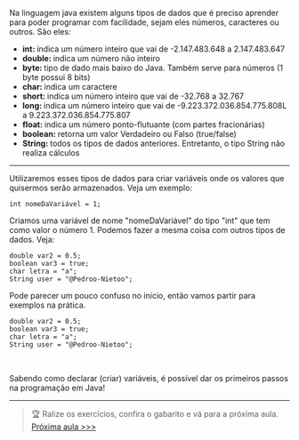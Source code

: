 <p> Na linguagem java existem alguns tipos de dados que é preciso aprender para poder programar com facilidade, sejam eles números, caracteres ou outros. São eles: </p>

<ul>
  <li> <strong> int: </strong> indica um número inteiro que vai de -2.147.483.648 a 2.147.483.647 </li>
  <li> <strong> double: </strong> indica um número não inteiro </li>
  <li> <strong> byte: </strong> tipo de dado mais baixo do Java. Também serve para números (1 byte possui 8 bits) </li>
  <li> <strong> char: </strong> indica um caractere </li>
  <li> <strong> short: </strong> indica um número inteiro que vai de -32.768 a 32.767 </li>
  <li> <strong> long: </strong>  indica um número inteiro que vai de -9.223.372.036.854.775.808L a 9.223.372.036.854.775.807 </li>
  <li> <strong> float: </strong> indica um número ponto-flutuante (com partes fracionárias) </li>
  <li> <strong> boolean: </strong> retorna um valor Verdadeiro ou Falso (true/false) </li>
  <li> <strong> String: </strong> todos os tipos de dados anteriores. Entretanto, o tipo String não realiza cálculos </li>
</ul>

<hr>

<p> Utilizaremos esses tipos de dados para criar variáveis onde os valores que quisermos serão armazenados. Veja um exemplo: </p>

```
int nomeDaVariável = 1;
```

<p> Criamos uma variável de nome "nomeDaVariável" do tipo "int" que tem como valor o número 1. Podemos fazer a mesma coisa com outros tipos de dados. Veja: </p>


```
double var2 = 0.5;
boolean var3 = true;
char letra = "a";
String user = "@Pedroo-Nietoo";
```

<p> Pode parecer um pouco confuso no início, então vamos partir para exemplos na prática. </p>

```
double var2 = 0.5;
boolean var3 = true;
char letra = "a";
String user = "@Pedroo-Nietoo";
```

<br>

<p> Sabendo como declarar (criar) variáveis, é possível dar os primeiros passos na programação em Java! </p>

<hr>

> 🏆 Ralize os exercícios, confira o gabarito e vá para a próxima aula.
<a href="https://github.com/Pedroo-Nietoo/Java/tree/main/2.%20Opera%C3%A7%C3%B5es"> Próxima aula >>> </a>
